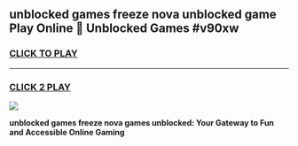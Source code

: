
## unblocked games freeze nova unblocked game Play Online 👋 Unblocked Games #v90xw
<h3>
<a href="https://premium.freeplayer.one?title=unblocked_games_freeze_nova&ref=21F">CLICK TO PLAY</a></h3>
<hr>

<h3>
<a href="https://premium.freeplayer.one?title=unblocked_games_freeze_nova&ref=21F">CLICK 2 PLAY</a>
  
</h3>

<a href="https://premium.freeplayer.one?title=unblocked_games_freeze_nova&ref=21F/"><img src="https://clearcache.store/games.png"></a>


**unblocked games freeze nova games unblocked: Your Gateway to Fun and Accessible Online Gaming**
